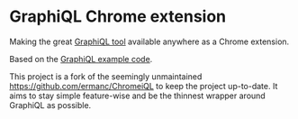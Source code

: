 # GraphiQL Chrome extension

Making the great [GraphiQL tool](https://github.com/graphql/graphiql) available anywhere as a Chrome extension.

Based on the [GraphiQL example code](https://github.com/graphql/graphiql/tree/master/examples/graphiql-webpack).

This project is a fork of the seemingly unmaintained https://github.com/ermanc/ChromeiQL to keep the project up-to-date.
It aims to stay simple feature-wise and be the thinnest wrapper around GraphiQL as possible.
